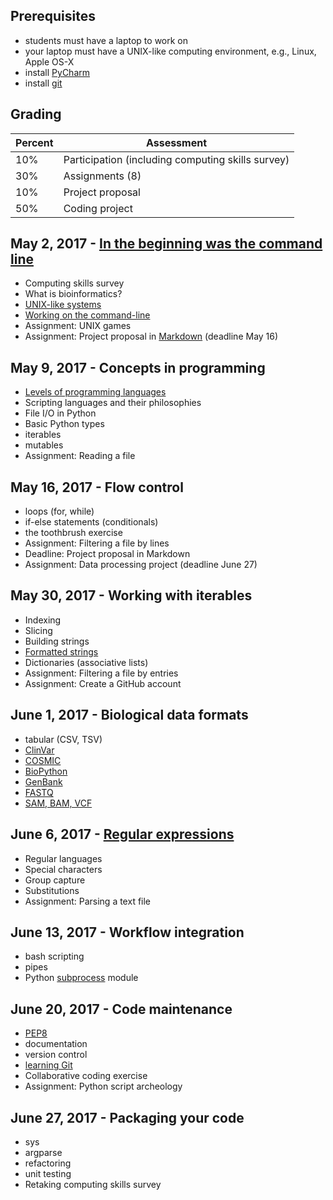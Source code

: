 ## Prerequisites
* students must have a laptop to work on
* your laptop must have a UNIX-like computing environment, e.g., Linux, Apple OS-X
* install [PyCharm](https://www.jetbrains.com/pycharm/)
* install [git](https://git-scm.com/book/en/v2/Getting-Started-Installing-Git)

## Grading

| Percent | Assessment |
|---------|------------|
| 10% | Participation (including computing skills survey) |
| 30% | Assignments (8) |
| 10% | Project proposal |
| 50% | Coding project |


## May 2, 2017 - [In the beginning was the command line](http://cristal.inria.fr/~weis/info/commandline.html)
* Computing skills survey 
* What is bioinformatics?
* [UNIX-like systems](https://en.wikipedia.org/wiki/Unix-like)
* [Working on the command-line](basicunixcommands.md)
* Assignment: UNIX games
* Assignment: Project proposal in [Markdown](http://daringfireball.net/projects/markdown/basics) (deadline May 16)

## May 9, 2017 - Concepts in programming
* [Levels of programming languages](https://en.wikipedia.org/wiki/Low-level_programming_language)
* Scripting languages and their philosophies
* File I/O in Python
* Basic Python types
* iterables
* mutables
* Assignment: Reading a file

## May 16, 2017 - Flow control
* loops (for, while)
* if-else statements (conditionals)
* the toothbrush exercise
* Assignment: Filtering a file by lines
* Deadline: Project proposal in Markdown
* Assignment: Data processing project (deadline June 27)

## May 30, 2017 - Working with iterables
* Indexing
* Slicing
* Building strings
* [Formatted strings](https://en.wikipedia.org/wiki/Printf_format_string)
* Dictionaries (associative lists)
* Assignment: Filtering a file by entries
* Assignment: Create a GitHub account

## June 1, 2017 - Biological data formats
* tabular (CSV, TSV)
* [ClinVar](https://www.ncbi.nlm.nih.gov/clinvar/)
* [COSMIC](http://cancer.sanger.ac.uk/cosmic)
* [BioPython](https://github.com/biopython/biopython)
* [GenBank](https://www.ncbi.nlm.nih.gov/genbank/)
* [FASTQ](https://en.wikipedia.org/wiki/FASTQ_format)
* [SAM, BAM, VCF](https://samtools.github.io/hts-specs/)


## June 6, 2017 - [Regular expressions](https://en.wikipedia.org/wiki/Regular_expression)
* Regular languages
* Special characters
* Group capture
* Substitutions
* Assignment: Parsing a text file


## June 13, 2017 - Workflow integration
* bash scripting
* pipes
* Python [subprocess](https://docs.python.org/3/library/subprocess.html) module


## June 20, 2017 - Code maintenance
* [PEP8](https://www.python.org/dev/peps/pep-0008/)
* documentation
* version control
* [learning Git](https://git-scm.com/book/en/v2/Getting-Started-Git-Basics)
* Collaborative coding exercise
* Assignment: Python script archeology


## June 27, 2017 - Packaging your code
* sys
* argparse
* refactoring
* unit testing
* Retaking computing skills survey 
